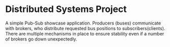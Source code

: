 # Distributed Systems Project

A simple Pub-Sub showcase application. Producers (buses) communicate with brokers, who distribute requested bus positions to subscribers(clients). There are multiple mechanisms in place to ensure stability even if a number of brokers go down unexpectedly.
